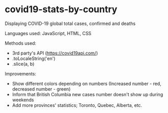 # covid19-stats-by-country

Displaying COVID-19 global total cases, confirmed and deaths

Languages used:
JavaScript, HTML, CSS

Methods used:

- 3rd party's API (https://covid19api.com/)
- .toLocaleString('en')
- .slice(a, b)

Improvements:

- Show different colors depending on numbers (Increased number - red, decreased number - green)
- Inform that British Columbia new cases number doesn't show up during weekends
- Add more provinces' statistics; Toronto, Quebec, Alberta, etc. 
